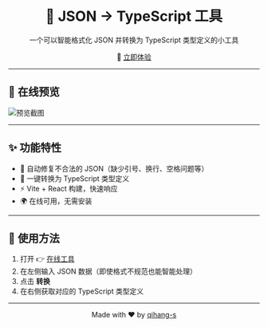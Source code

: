 <div align="center">
  <h1>🔄 JSON → TypeScript 工具</h1>
  <p>一个可以智能格式化 JSON 并转换为 TypeScript 类型定义的小工具</p>

  🔗 <a href="https://qihang-s.github.io/json-to-ts/" target="_blank">立即体验</a>
</div>

---

## 📸 在线预览

![预览截图](https://qihang-s.github.io/json-to-ts/screenshot.png)  

---

## ✨ 功能特性

- 🧹 自动修复不合法的 JSON（缺少引号、换行、空格问题等）
- 🔄 一键转换为 TypeScript 类型定义
- ⚡ Vite + React 构建，快速响应
- 🌍 在线可用，无需安装

---

## 🚀 使用方法

1. 打开 👉 [在线工具](https://qihang-s.github.io/json-to-ts/)  
2. 在左侧输入 JSON 数据（即使格式不规范也能智能处理）  
3. 点击 **转换**  
4. 在右侧获取对应的 TypeScript 类型定义  

---



<div align="center">
  Made with ❤️ by <a href="https://github.com/qihang-s">qihang-s</a>
</div>
